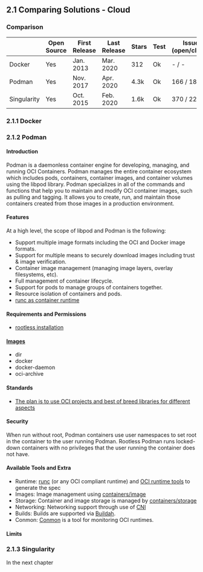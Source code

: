 
## 2.1 Comparing Solutions - Cloud
### Comparison

|             | Open Source | First Release | Last Release | Stars | Test | Issues (open/closed) | Link                                  |
| ----------- | ----------- | ------------- | ------------ | ----- | ---- | -------------------- | ------------------------------------- |
| Docker      | Yes         | Jan. 2013     | Mar. 2020    | 312   | Ok   | - / -                | https://github.com/docker/docker-ce   |
| Podman      | Yes         | Nov. 2017     | Apr. 2020    | 4.3k  | Ok   | 166 / 1808           | https://github.com/containers/libpod  |
| Singularity | Yes         | Oct. 2015     | Feb. 2020    | 1.6k  | Ok   | 370 / 2250           | https://github.com/sylabs/singularity |



### 2.1.1 Docker

### 2.1.2 Podman

#### Introduction

Podman is a daemonless container engine for developing, managing, and running OCI Containers. Podman manages the entire container ecosystem which includes pods, containers, container images, and container volumes using the libpod  library. Podman specializes in all of the commands and functions that  help you to maintain and modify OCI container images, such as pulling  and tagging. It allows you to create, run, and maintain those containers created from those images in a production environment.

#### Features

At a high level, the scope of libpod and Podman is the following:

- Support multiple image formats including the OCI and Docker image formats.
- Support for multiple means to securely download images including trust & image verification.
- Container image management (managing image layers, overlay filesystems, etc).
- Full management of container lifecycle.
- Support for pods to manage groups of containers together.
- Resource isolation of containers and pods.
- [runc as container runtime](https://github.com/containers/libpod#oci-projects-plans)

#### Requirements and Permissions

- [rootless installation](https://github.com/containers/libpod#rootless)

#### [Images](http://docs.podman.io/en/latest/markdown/podman-pull.1.html)

- dir
- docker
- docker-daemon
- oci-archive

#### Standards

- [The plan is to use OCI projects and best of breed libraries for different aspects](https://github.com/containers/libpod#oci-projects-plans)

#### Security

When run without root, Podman containers use user namespaces to set root in the container to the user running Podman. Rootless Podman runs locked-down containers with no privileges that the user running the container does not have.

#### Available Tools and Extra
- Runtime: [runc](https://github.com/opencontainers/runc) (or any OCI compliant runtime) and [OCI runtime tools](https://github.com/opencontainers/runtime-tools) to generate the spec
- Images: Image management using [containers/image](https://github.com/containers/image)
- Storage: Container and image storage is managed by [containers/storage](https://github.com/containers/storage)
- Networking: Networking support through use of [CNI](https://github.com/containernetworking/cni)
- Builds: Builds are supported via [Buildah](https://github.com/containers/buildah).
- Conmon: [Conmon](https://github.com/containers/conmon) is a tool for monitoring OCI runtimes.


#### Limits

### 2.1.3 Singularity

In the next chapter